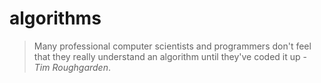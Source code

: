 # algorithms
> Many professional computer scientists and programmers don't feel that they really understand an algorithm until they've coded it up - *Tim Roughgarden*.
